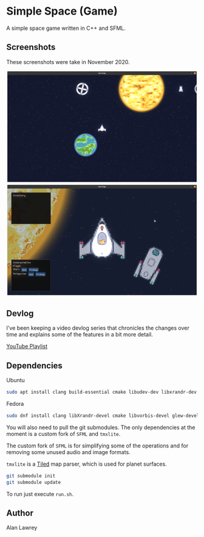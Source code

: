 # Simple Space (Game)
A simple space game written in C++ and SFML.

## Screenshots

These screenshots were take in November 2020.

![Screenshot 1](./docs/Screenshot_from_2020-11-12_18-49-50.png)
![Screenshot 2](./docs/Screenshot_from_2020-11-12_18-49-57.png)

## Devlog

I've been keeping a video devlog series that chronicles the changes over time and explains some of the features in a bit more detail.

[YouTube Playlist](https://www.youtube.com/playlist?list=PLTf8ZRLo3EcP7A2US2CpGMTsEW_Kzezx8)

## Dependencies

Ubuntu
```sh
sudo apt install clang build-essential cmake libudev-dev libxrandr-dev libopenal-dev libvorbis-dev libfreetype-dev libglew-dev libbox2d-dev doctest-dev
```

Fedora
```sh
sudo dnf install clang libXrandr-devel cmake libvorbis-devel glew-devel doctest-devel Box2D-devel systemd-devel openal-soft-devel freetype-devel
```

You will also need to pull the git submodules.
The only dependencies at the moment is a custom fork of `SFML` and `tmxlite`.

The custom fork of `SFML` is for simplifying some of the operations and for removing some unused audio and image formats.

`tmxlite` is a [Tiled](https://www.mapeditor.org/) map parser, which is used for planet surfaces.

```sh
git submodule init
git submodule update
```

To run just execute `run.sh`.

## Author

Alan Lawrey